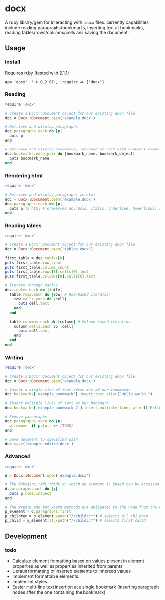 # docx

A ruby library/gem for interacting with `.docx` files. currently capabilities include reading paragraphs/bookmarks, inserting text at bookmarks, reading tables/rows/columns/cells and saving the document.

## Usage

### Install

Requires ruby (tested with 2.1.1)

    gem 'docx', '~> 0.2.07', :require => ["docx"]

### Reading

``` ruby
require 'docx'

# Create a Docx::Document object for our existing docx file
doc = Docx::Document.open('example.docx')

# Retrieve and display paragraphs
doc.paragraphs.each do |p|
  puts p
end

# Retrieve and display bookmarks, returned as hash with bookmark names as keys and objects as values
doc.bookmarks.each_pair do |bookmark_name, bookmark_object|
  puts bookmark_name
end
```

### Rendering html
``` ruby
require 'docx'

# Retrieve and display paragraphs as html
doc = Docx::Document.open('example.docx')
doc.paragraphs.each do |p|
  puts p.to_html # preserves any bold, italic, underline, hyperlinks, superscript, and subscript character formatting from the original docx file.
end
```

### Reading tables

``` ruby
require 'docx'

# Create a Docx::Document object for our existing docx file
doc = Docx::Document.open('tables.docx')

first_table = doc.tables[0]
puts first_table.row_count
puts first_table.column_count
puts first_table.rows[0].cells[0].text
puts first_table.columns[0].cells[0].text

# Iterate through tables
doc.tables.each do |table|
  table.rows.each do |row| # Row-based iteration
    row.cells.each do |cell|
      puts cell.text
    end
  end
  
  table.columns.each do |column| # Column-based iteration
    column.cells.each do |cell|
      puts cell.text
    end
  end
end
```

### Writing

``` ruby
require 'docx'

# Create a Docx::Document object for our existing docx file
doc = Docx::Document.open('example.docx')

# Insert a single line of text after one of our bookmarks
doc.bookmarks['example_bookmark'].insert_text_after("Hello world.")

# Insert multiple lines of text at our bookmark
doc.bookmarks['example_bookmark_2'].insert_multiple_lines_after(['Hello', 'World', 'foo'])

# Remove paragraphs
doc.paragraphs.each do |p|
  p.remove! if p.to_s =~ /TODO/
end

# Save document to specified path
doc.save('example-edited.docx')
```

### Advanced

``` ruby
require 'docx'

d = Docx::Document.open('example.docx')

# The Nokogiri::XML::Node on which an element is based can be accessed using #node
d.paragraphs.each do |p|
  puts p.node.inspect
end

# The #xpath and #at_xpath methods are delegated to the node from the element, saving a step
p_element = d.paragraphs.first
p_children = p_element.xpath("//child::*") # selects all children
p_child = p_element.at_xpath("//child::*") # selects first child
```

## Development

### todo

* Calculate element formatting based on values present in element properties as well as properties inherited from parents
* Default formatting of inserted elements to inherited values
* Implement formattable elements.
* Implement styles.
* Easier multi-line text insertion at a single bookmark (inserting paragraph nodes after the one containing the bookmark)
